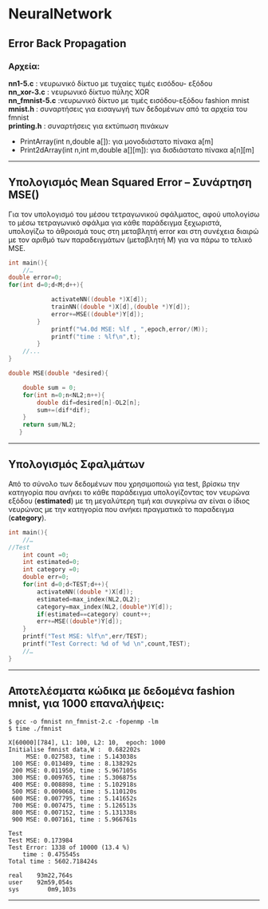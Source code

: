 # NeuralNetwork
Error Back Propagation
---

### Αρχεία:
**nn1-5.c** 	: νευρωνικό δίκτυο με τυχαίες τιμές εισόδου- εξόδου  
**nn_xor-3.c** 	: νευρωνικό δίκτυο πύλης XOR  
**nn_fmnist-5.c**	:νευρωνικό δίκτυο με τιμές εισόδου-εξόδου fashion mnist  
**mnist.h**		: συναρτήσεις για εισαγωγή των δεδομένων από τα αρχεία του fmnist  
**printing.h**	: συναρτήσεις για εκτύπωση πινάκων
* PrintArray(int n,double a[]): για μονοδιάστατο πίνακα a[m]
* Print2dArray(int n,int m,double a[][m]): για δισδιάστατο πίνακα a[n][m]

---

## Υπολογισμός Mean Squared Error – Συνάρτηση MSE()
Για τον υπολογισμό του μέσου τετραγωνικού σφάλματος, αφού υπολογίσω το μέσω τετραγωνικό σφάλμα για κάθε παράδειγμα ξεχωριστά,  υπολογίζω το άθροισμά τους στη μεταβλητή error και στη συνέχεια διαιρώ με τον αριθμό των παραδειγμάτων (μεταβλητή Μ) για να πάρω το τελικό MSE.


```c
int main(){
	//…
double error=0;
for(int d=0;d<M;d++){

            activateNN((double *)X[d]);
            trainNN((double *)X[d],(double *)Y[d]);
            error+=MSE((double*)Y[d]);
        }
            printf("%4.0d MSE: %lf , ",epoch,error/(M));
            printf("time : %lf\n",t);
        }
	//...
}

```

```c
double MSE(double *desired){

    double sum = 0;
    for(int n=0;n<NL2;n++){
        double dif=desired[n]-OL2[n];
        sum+=(dif*dif);
    }
    return sum/NL2;
   }

```
---

## Υπολογισμός Σφαλμάτων 
Από το σύνολο των δεδομένων που χρησιμοποιώ για test, βρίσκω την κατηγορία που ανήκει το κάθε παράδειγμα υπολογίζοντας τον νευρώνα εξόδου (**estimated**) με τη μεγαλύτερη τιμή και συγκρίνω αν είναι ο ίδιος νευρώνας με την κατηγορία που ανήκει πραγματικά το παραδειγμα (**category**). 


```c
int main(){
	//…
//Test
    int count =0;
    int estimated=0;
    int category =0;
    double err=0;
    for(int d=0;d<TEST;d++){
        activateNN((double *)X[d]);
        estimated=max_index(NL2,OL2);
        category=max_index(NL2,(double*)Y[d]);
        if(estimated==category) count++;
        err+=MSE((double*)Y[d]);
    }
    printf("Test MSE: %lf\n",err/TEST);
    printf("Test Correct: %d of %d \n",count,TEST);
	//…
}

```

---

## Αποτελέσματα κώδικα με δεδομένα fashion mnist, για 1000 επαναλήψεις:

```
$ gcc -o fmnist nn_fmnist-2.c -fopenmp -lm
$ time ./fmnist 

X[60000][784], L1: 100, L2: 10,  epoch: 1000
Initialise fmnist data,W :  0.682202s
     MSE: 0.027583, time : 5.143038s
 100 MSE: 0.013489, time : 8.138292s
 200 MSE: 0.011950, time : 5.967105s
 300 MSE: 0.009765, time : 5.306875s
 400 MSE: 0.008898, time : 5.102918s
 500 MSE: 0.009068, time : 5.110120s
 600 MSE: 0.007795, time : 5.141652s
 700 MSE: 0.007475, time : 5.126513s
 800 MSE: 0.007152, time : 5.131338s
 900 MSE: 0.007161, time : 5.966761s

Test
Test MSE: 0.173984
Test Error: 1338 of 10000 (13.4 %)
    time : 0.475545s
Total time : 5602.718424s

real    93m22,764s
user    92m59,054s
sys        0m9,103s

```

---


